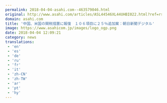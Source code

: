 ```yaml
---
permalink: 2018-04-04-asahi.com--463579046.html
original: http://www.asahi.com/articles/ASL44546XL44UHBI022.html?ref=rss
domain: asahi.com
title: '中国、米国の関税措置に報復　１０６項目に２５％追加案：朝日新聞デジタル'
image: https://www.asahicom.jp/images/logo_ogp.png
date: 2018-04-04 12:09:21
category: news
translations: 
 - 'en'
 - 'es'
 - 'de'
 - 'ru'
 - 'fr'
 - 'it'
 - 'zh-CN'
 - 'zh-TW'
 - 'ar'
 - 'pt'
 - 'hy'
---
```


